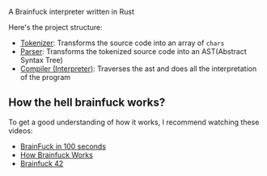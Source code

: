 
A Brainfuck interpreter written in Rust

Here's the project structure: 

- [Tokenizer](./src/tokenizer.rs): Transforms the source code into an array of `chars` 
- [Parser](./src/parser.rs): Transforms the tokenized source code into an AST(Abstract Syntax Tree)
- [Compiler (Interpreter)](./src/compiler.rs): Traverses the ast and does all the interpretation of the program

## How the hell brainfuck works?

To get a good understanding of how it works, I recommend watching these videos:

- [BrainFuck in 100 seconds](https://youtu.be/hdHjjBS4cs8?si=vpgj4ev7vA3TkThR)
- [How Brainfuck Works](https://youtu.be/-3C200nCwpk?si=I937lLnDiy-hB7OZ)
- [Brainfuck 42](https://www.youtube.com/watch?v=cwuPIugCHl4)
